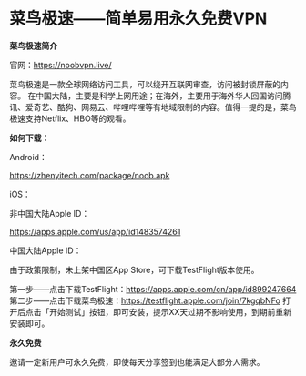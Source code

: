 # 菜鸟极速——简单易用永久免费VPN

**菜鸟极速简介**

官网：https://noobvpn.live/

菜鸟极速是一款全球网络访问工具，可以绕开互联网审查，访问被封锁屏蔽的内容。
在中国大陆，主要是科学上网用途；在海外，主要用于海外华人回国访问腾讯、爱奇艺、酷狗、网易云、哔哩哔哩等有地域限制的内容。值得一提的是，菜鸟极速支持Netflix、HBO等的观看。

**如何下载：**

Android：

https://zhenyitech.com/package/noob.apk

iOS：

非中国大陆Apple ID：

https://apps.apple.com/us/app/id1483574261

中国大陆Apple ID：

由于政策限制，未上架中国区App Store，可下载TestFlight版本使用。

第一步——点击下载TestFlight：https://apps.apple.com/cn/app/id899247664 
第二步——点击下载菜鸟极速：https://testflight.apple.com/join/7kgqbNFo 
打开后点击「开始测试」按钮，即可安装，提示XX天过期不影响使用，到期前重新安装即可。

**永久免费**

邀请一定新用户可永久免费，即使每天分享签到也能满足大部分人需求。

